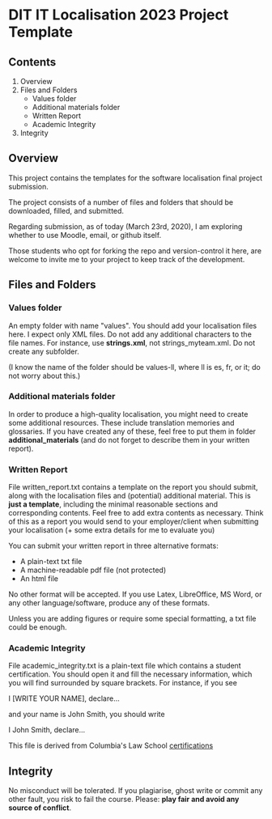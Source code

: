 # DIT IT Localisation 2023 Project Template

## Contents

1. Overview
2. Files and Folders
   - Values folder
   - Additional materials folder
   - Written Report
   - Academic Integrity 
3. Integrity

## Overview

This project contains the templates for the software localisation 
final project submission. 

The project consists of a number of files and folders that should 
be downloaded, filled, and submitted. 

Regarding submission, as of today (March 23rd, 2020), I am 
exploring whether to use Moodle, email, or github itself. 

Those students who opt for forking the repo and version-control 
it here, are welcome to invite me to your project to keep track of 
the development. 

## Files and Folders

### Values folder

An empty folder with name "values". You should add your 
localisation files here. I expect only XML files.  Do not add any 
additional characters to the file names. For instance, use 
**strings.xml**, not strings_myteam.xml. Do not create any 
subfolder.

(I know the name of the folder should be values-ll, where ll is 
es, fr, or it; do not worry about this.)

### Additional materials folder

In order to produce a high-quality localisation, you might need to 
create some additional resources. These include translation 
memories and glossaries. If you have created any of these, feel 
free to put them in folder **additional_materials** (and do not 
forget to describe them in your written report).

### Written Report

File written_report.txt contains a template on the report you should 
submit, along with the localisation files and (potential) additional 
material. This is **just a template**, including the minimal reasonable 
sections and corresponding contents. Feel free to add extra contents 
as necessary. Think of this as a report you would send to your 
employer/client when submitting your localisation (+ some extra 
details for me to evaluate you)

You can submit your written report in three alternative formats:

- A plain-text txt file 
- A machine-readable pdf file (not protected)
- An html file

No other format will be accepted. If you use Latex, LibreOffice, 
MS Word, or any other language/software, produce any of these 
formats.

Unless you are adding figures or require some special formatting, 
a txt file could be enough.

### Academic Integrity

File academic_integrity.txt is a plain-text file which contains a student 
certification. You should open it and fill the necessary information,
which you will find surrounded by square brackets. For instance, if you see 

I [WRITE YOUR NAME], declare...

and your name is John Smith, you should write 

I John Smith, declare...

This file is derived from Columbia's Law School [certifications](https://www.law.columbia.edu/academic-rules/certifications-academic-integrity#written-work)

## Integrity

No misconduct will be tolerated. If you plagiarise, ghost write or 
commit any other fault, you risk to fail the course. Please: 
**play fair and avoid any source of conflict**. 
